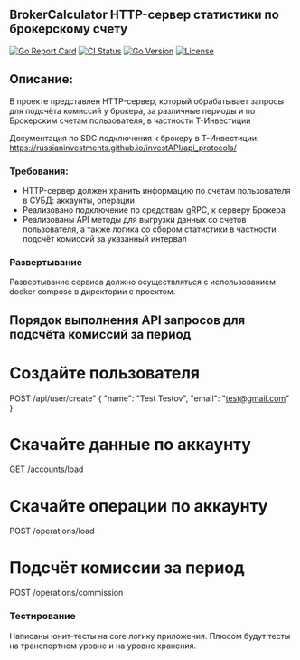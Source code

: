 ## BrokerCalculator HTTP-сервер статистики по брокерскому cчету

[![Go Report Card](https://goreportcard.com/badge/github.com/Konstanta100/BrokerCalculator)](https://goreportcard.com/report/github.com/Konstanta100/BrokerCalculator)
[![CI Status](https://github.com/Konstanta100/BrokerCalculator/actions/workflows/ci.yml/badge.svg)](https://github.com/Konstanta100/BrokerCalculator/actions)
[![Go Version](https://img.shields.io/badge/go-%3E%3D1.14-blue)](https://golang.org/dl/)
[![License](https://img.shields.io/badge/license-MIT-green)](LICENSE)

## Описание:
В проекте представлен HTTP-сервер, который обрабатывает запросы
для подсчёта комиссий у брокера, за различные периоды и по Брокерским счетам пользователя,
в частности Т-Инвестиции

Документация по SDC подключения к брокеру в T-Инвестиции:
https://russianinvestments.github.io/investAPI/api_protocols/

### Требования:
- HTTP-сервер должен хранить информацию по счетам пользователя в СУБД: аккаунты, операции
- Реализовано подключение по средствам gRPC, к серверу Брокера
- Реализованы API методы для выгрузки данных со счетов пользователя, а также логика со сбором статистики в частности подсчёт комиссий за указанный интервал

### Развертывание
Развертывание сервиса должно осуществляться с использованием docker compose в директории с проектом.

## Порядок выполнения API запросов для подсчёта комиссий за период

# Создайте пользователя
POST /api/user/create"
{
  "name": "Test Testov",
  "email": "test@gmail.com"
}

# Скачайте данные по аккаунту
GET /accounts/load 

# Скачайте операции по аккаунту
POST /operations/load

# Подсчёт комиссии за период
POST /operations/commission

### Тестирование
Написаны юнит-тесты на core логику приложения. Плюсом будут тесты на транспортном уровне и на уровне хранения.